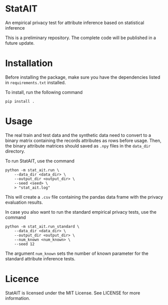 # StatAIT

An empirical privacy test for attribute inference based on statistical inference

This is a preliminary repository. The complete code will be published in a future update. 
# Installation 

Before installing the package, make sure you have the dependencies listed in `requirements.txt` installed. 

To install, run the following command 
```
pip install .
```

# Usage
The real train and test data and the synthetic data need to convert to a binary matrix containing the records attributes as rows before usage. 
Then, the binary attribute matrices should saved as `.npy` files in the `data_dir` directory. 

To run StatAIT, use the command
```
python -m stat_ait.run \
    --data_dir <data_dir> \
    --output_dir <output_dir> \
    --seed <seed> \
    > "stat_ait.log"
```
This will create a `.csv` file containing the pandas data frame with the privacy evaluation results. 

In case you also want to run the standard empirical privacy tests, use the command
```
python -m stat_ait.run_standard \
    --data_dir <data_dir> \
    --output_dir <output_dir> \
    --num_known <num_known> \
    --seed 12 
```
The argument `num_known` sets the number of known parameter for the standard attribute inference tests.

# Licence 
StatAIT is licensed under the MIT License. See LICENSE for more information.